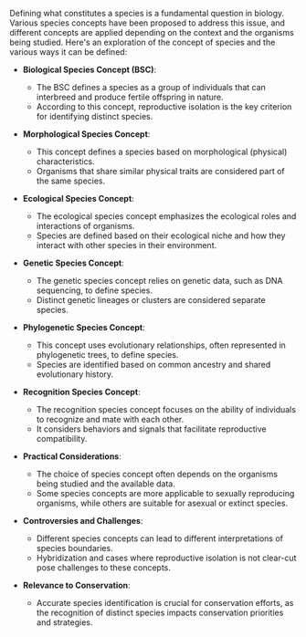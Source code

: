 Defining what constitutes a species is a fundamental question in biology. Various species concepts have been proposed to address this issue, and different concepts are applied depending on the context and the organisms being studied. Here's an exploration of the concept of species and the various ways it can be defined:

- **Biological Species Concept (BSC)**:
    - The BSC defines a species as a group of individuals that can interbreed and produce fertile offspring in nature.
    - According to this concept, reproductive isolation is the key criterion for identifying distinct species.

- **Morphological Species Concept**:
    - This concept defines a species based on morphological (physical) characteristics.
    - Organisms that share similar physical traits are considered part of the same species.

- **Ecological Species Concept**:
    - The ecological species concept emphasizes the ecological roles and interactions of organisms.
    - Species are defined based on their ecological niche and how they interact with other species in their environment.

- **Genetic Species Concept**:
    - The genetic species concept relies on genetic data, such as DNA sequencing, to define species.
    - Distinct genetic lineages or clusters are considered separate species.

- **Phylogenetic Species Concept**:
    - This concept uses evolutionary relationships, often represented in phylogenetic trees, to define species.
    - Species are identified based on common ancestry and shared evolutionary history.

- **Recognition Species Concept**:
    - The recognition species concept focuses on the ability of individuals to recognize and mate with each other.
    - It considers behaviors and signals that facilitate reproductive compatibility.

- **Practical Considerations**:
    - The choice of species concept often depends on the organisms being studied and the available data.
    - Some species concepts are more applicable to sexually reproducing organisms, while others are suitable for asexual or extinct species.

- **Controversies and Challenges**:
    - Different species concepts can lead to different interpretations of species boundaries.
    - Hybridization and cases where reproductive isolation is not clear-cut pose challenges to these concepts.

- **Relevance to Conservation**:
    - Accurate species identification is crucial for conservation efforts, as the recognition of distinct species impacts conservation priorities and strategies.
